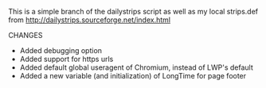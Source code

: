 
This is a simple branch of the dailystrips script as well as my local strips.def
from http://dailystrips.sourceforge.net/index.html

CHANGES
 * Added debugging option
 * Added support for https urls
 * Added default global useragent of Chromium, instead of LWP's default
 * Added a new variable (and initialization) of LongTime for page footer
